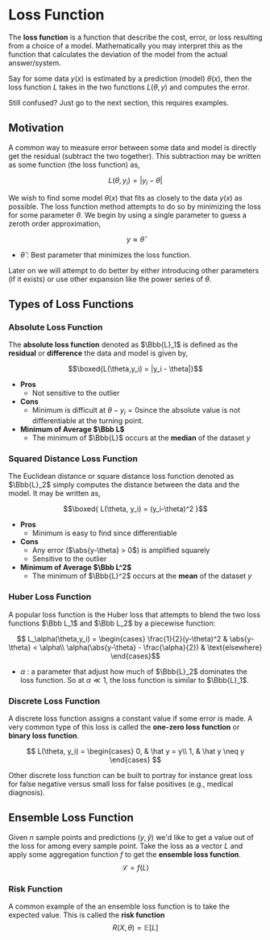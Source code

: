 #  Loss Function

The **loss function** is a function that describe the cost, error, or loss resulting from a choice of a model. Mathematically you may interpret this as the function that calculates the deviation of the model from the actual answer/system.

Say for some data $y(x)$ is estimated by a prediction (model) $\theta(x)$, then the loss function $L$ takes in the two functions $L(\theta,y)$ and computes the error.

Still confused? Just go to the next section, this requires examples.

## Motivation
A common way to measure error between some data and model is directly get the residual (subtract the two together). This subtraction may be written as some function (the loss function) as,

$$ L(\theta,y_i) =  |y_i - \theta|$$

We wish to find some model $\theta(x)$ that fits as closely to the data $y(x)$ as possible. The loss function method attempts to do so by minimizing the loss for some parameter $\theta$. We begin by using a single parameter to guess a zeroth order approximation,

$$ y \approx \hat\theta $$

* $\hat \theta$ : Best parameter that minimizes the loss function.

Later on we will attempt to do better by either introducing other parameters (if it exists) or use other expansion like the power series of $\theta$.

## Types of Loss Functions

### Absolute Loss Function
The **absolute loss function** denoted as $\Bbb{L}_1​$ is defined as the **residual** or **difference** the data and model is given by,

$$\boxed{L(\theta,y_i) =  |y_i - \theta|}​$$

* **Pros**
    * Not sensitive to the outlier
* **Cons**
    * Minimum is difficult at $\theta - y_i = 0​$ since the absolute value is not differentiable at the turning point.
* **Minimum of Average $\Bbb L$**
    * The minimum of $\Bbb{L}$ occurs at the **median** of the dataset $y$

### Squared Distance Loss Function

The Euclidean distance or square distance loss function denoted as $\Bbb{L}_2​$ simply computes the distance between the data and the model. It may be written as,

$$\boxed{ L(\theta, y_i) = (y_i-\theta)^2 }$$

* **Pros**
    * Minimum is easy to find since differentiable
* **Cons**
    * Any error ($\abs{y-\theta} > 0​$) is amplified squarely
    * Sensitive to the outlier
* **Minimum of Average $\Bbb L^2$**
    * The minimum of $\Bbb{L}^2​$ occurs at the **mean** of the dataset $y​$

### Huber Loss Function

A popular loss function is the Huber loss that attempts to blend the two loss functions $\Bbb L_1$ and $\Bbb L_2$ by a piecewise function:

$$ L_\alpha(\theta,y_i) = \begin{cases}
    \frac{1}{2}(y-\theta)^2 & \abs{y-\theta} < \alpha\\
    \alpha(\abs{y-\theta} - \frac{\alpha}{2}) & \text{elsewhere}
\end{cases}$$

* $\alpha$ : a parameter that adjust how much of $\Bbb{L}_2$ dominates the loss function. So at $\alpha \ll 1$, the loss function is similar to $\Bbb{L}_1$.

### Discrete Loss Function

A discrete loss function assigns a constant value if some error is made. A very common type of this loss is called the **one-zero loss function** or **binary loss function**.

$$
L(\theta, y_i) =
\begin{cases}
    0, & \hat y = y\\
    1, & \hat y \neq y
\end{cases}
$$

Other discrete loss function can be built to portray for instance great loss for false negative versus small loss for false positives (e.g., medical diagnosis).

## Ensemble Loss Function

Given $n$ sample points and predictions $(y,\hat y )$ we'd like to get a value out of the loss for among every sample point. Take the loss as a vector $L$ and apply some aggregation function $f$ to get the **ensemble loss function**.
$$
\mathcal L = f(L)
$$

### Risk Function

A common example of the an ensemble loss function is to take the expected value. This is called the **risk function**
$$
R(X,\theta) = \mathbb E[L]
$$
